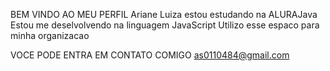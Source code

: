BEM VINDO AO MEU PERFIL 
  Ariane Luiza
  estou estudando na ALURAJava
  Estou me deselvolvendo na linguagem JavaScript
  Utilizo esse espaco para minha organizacao

  VOCE PODE ENTRA EM CONTATO COMIGO
  as0110484@gmail.com 
